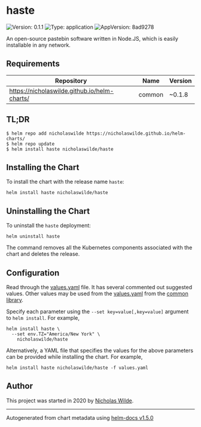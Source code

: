# haste

![Version: 0.1.1](https://img.shields.io/badge/Version-0.1.1-informational?style=flat-square) ![Type: application](https://img.shields.io/badge/Type-application-informational?style=flat-square) ![AppVersion: 8ad9278](https://img.shields.io/badge/AppVersion-8ad9278-informational?style=flat-square)

An open-source pastebin software written in Node.JS, which is easily installable in any network.

## Requirements

| Repository | Name | Version |
|------------|------|---------|
| https://nicholaswilde.github.io/helm-charts/ | common | ~0.1.8 |

## TL;DR
```console
$ helm repo add nicholaswilde https://nicholaswilde.github.io/helm-charts/
$ helm repo update
$ helm install haste nicholaswilde/haste
```

## Installing the Chart
To install the chart with the release name `haste`:
```console
helm install haste nicholaswilde/haste
```

## Uninstalling the Chart
To uninstall the `haste` deployment:
```console
helm uninstall haste
```
The command removes all the Kubernetes components associated with the chart and deletes the release.

## Configuration

Read through the [values.yaml](./values.yaml) file. It has several commented out suggested values.
Other values may be used from the [values.yaml](../common/values.yaml) from the [common library](../common).

Specify each parameter using the `--set key=value[,key=value]` argument to `helm install`. For example,
```console
helm install haste \
  --set env.TZ="America/New York" \
    nicholaswilde/haste
```

Alternatively, a YAML file that specifies the values for the above parameters can be provided while installing the chart.
For example,
```console
helm install haste nicholaswilde/haste -f values.yaml
```

## Author
This project was started in 2020 by [Nicholas Wilde](https://github.com/nicholaswilde).

----------------------------------------------
Autogenerated from chart metadata using [helm-docs v1.5.0](https://github.com/norwoodj/helm-docs/releases/v1.5.0)

